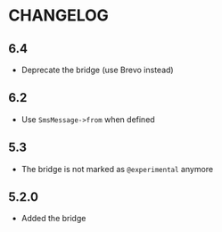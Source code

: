 CHANGELOG
=========

6.4
---

* Deprecate the bridge (use Brevo instead)

6.2
---

 * Use `SmsMessage->from` when defined

5.3
---

 * The bridge is not marked as `@experimental` anymore

5.2.0
-----

 * Added the bridge
